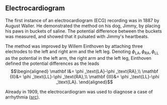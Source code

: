 ## Electrocardiogram
The first instance of an electrocardiogram (ECG) recording was in 1887 by August Waller. He demonstrated the method on his dog, Jimmy, by placing his paws in buckets of saline. The potential difference between the buckets was measured, and showed that it pulsated with Jimmy's heartbeats.

The method was improved by Willem Einthoven by attaching three electrodes to the left and right arm and the left leg. Denoting $\phi _\text{LA},\phi _\text{RA},\phi _\text{LL}$ as the potential in the left arm, the right arm and the left leg, Einthoven defined the potential differences as the leads
$$\begin{aligned}
\mathbf I&= \phi _\text{LA}-\phi _\text{RA},\\
\mathbf {II}&= \phi _\text{LL}-\phi _\text{RA},\\
\mathbf {III}&= \phi _\text{LL}-\phi _\text{LA}.
\end{aligned}$$

Already in 1909, the electrocardiogram was used to diagnose a case of arrhythmia ([src](https://www.gehealthcare.com/insights/article/exploring-the-history-of-the-ecg-and-its-influence-on-modern-medicine?srsltid=AfmBOorjhO7nA5o87_hMuq25m7pNZpkiOf_mgKGjnbxARDkLNrsR2s7k)).
